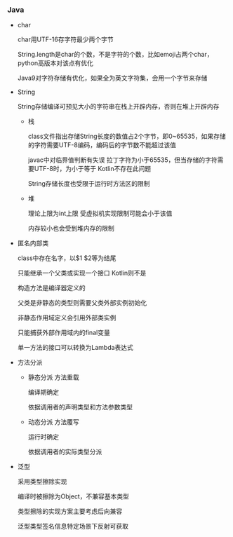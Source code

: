 ### Java

- char

    char用UTF-16存字符最少两个字节

    String.length是char的个数，不是字符的个数，比如emoji占两个char，python高版本对该点有优化

    Java9对字符存储有优化，如果全为英文字符集，会用一个字节来存储

- String

    String存储编译可预见大小的字符串在栈上开辟内存，否则在堆上开辟内存

    - 栈

        class文件指出存储String长度的数值占2个字节，即0~65535，如果存储的字符需要UTF-8编码，编码后的字节数不能超过该值

        javac中对临界值判断有失误 拉丁字符为小于65535，但当存储的字符需要UTF-8时，为小于等于 Kotlin不存在此问题

        String存储长度也受限于运行时方法区的限制

    - 堆

        理论上限为int上限 受虚拟机实现限制可能会小于该值

        内存较小也会受到堆内存的限制

- 匿名内部类

    class中存在名字，以$1 $2等为结尾

    只能继承一个父类或实现一个接口 Kotlin则不是

    构造方法是编译器定义的

    父类是非静态的类型则需要父类外部实例初始化

    非静态作用域定义会引用外部类实例

    只能捕获外部作用域内的final变量

    单一方法的接口可以转换为Lambda表达式

- 方法分派

  - 静态分派 方法重载

      编译期确定
  
      依据调用者的声明类型和方法参数类型
  
  - 动态分派 方法覆写
  
      运行时确定
  
      依据调用者的实际类型分派
  
- 泛型

    采用类型擦除实现

    编译时被擦除为Object，不兼容基本类型

    类型擦除的实现方案主要考虑后向兼容

    泛型类型签名信息特定场景下反射可获取


